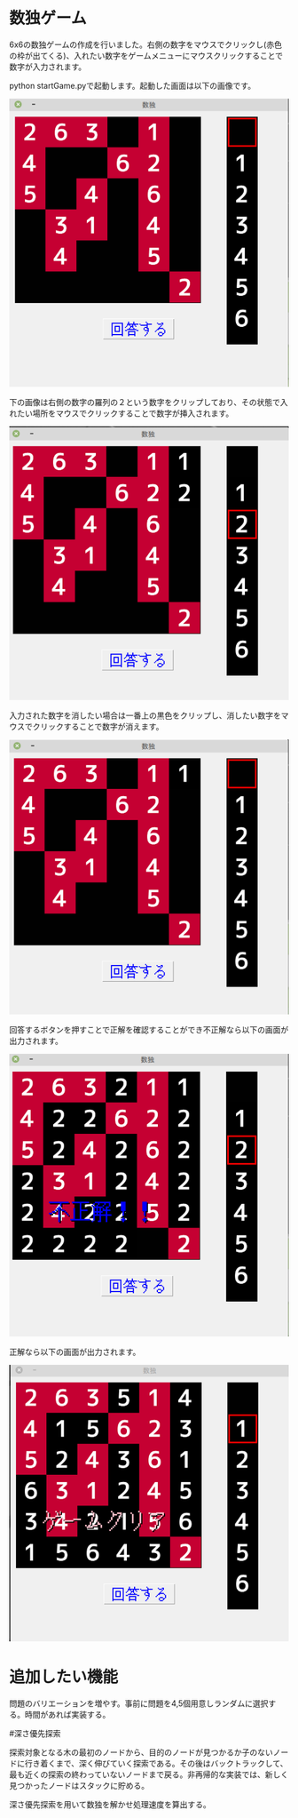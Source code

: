 # 数独ゲーム

6x6の数独ゲームの作成を行いました。右側の数字をマウスでクリックし(赤色の枠が出てくる)、入れたい数字をゲームメニューにマウスクリックすることで数字が入力されます。

python startGame.pyで起動します。起動した画面は以下の画像です。

![Startmenu](./img/start.png)

下の画像は右側の数字の羅列の２という数字をクリップしており、その状態で入れたい場所をマウスでクリックすることで数字が挿入されます。

![clip](./img/clip.png)

入力された数字を消したい場合は一番上の黒色をクリップし、消したい数字をマウスでクリックすることで数字が消えます。

![delete](./img/deleteclip.png)

回答するボタンを押すことで正解を確認することができ不正解なら以下の画面が出力されます。

![gameover](./img/gameover.png)

正解なら以下の画面が出力されます。

![clear](./img/gameclear.png)


# 追加したい機能

問題のバリエーションを増やす。事前に問題を4,5個用意しランダムに選択する。時間があれば実装する。

#深さ優先探索

探索対象となる木の最初のノードから、目的のノードが見つかるか子のないノードに行き着くまで、深く伸びていく探索である。その後はバックトラックして、最も近くの探索の終わっていないノードまで戻る。非再帰的な実装では、新しく見つかったノードはスタックに貯める。

深さ優先探索を用いて数独を解かせ処理速度を算出する。
